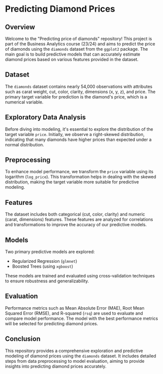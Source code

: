 # Predicting Diamond Prices

## Overview

Welcome to the "Predicting price of diamonds" repository! This project is part of the Business Analytics course (23/24) and aims to predict the price of diamonds using the `diamonds` dataset from the `ggplot2` package. The main goal is to build predictive models that can accurately estimate diamond prices based on various features provided in the dataset.

## Dataset

The `diamonds` dataset contains nearly 54,000 observations with attributes such as carat weight, cut, color, clarity, dimensions (x, y, z), and price. The primary target variable for prediction is the diamond's price, which is a numerical variable.

## Exploratory Data Analysis

Before diving into modeling, it's essential to explore the distribution of the target variable `price`. Initially, we observe a right-skewed distribution, indicating that many diamonds have higher prices than expected under a normal distribution.

## Preprocessing

To enhance model performance, we transform the `price` variable using its logarithm (`log_price`). This transformation helps in dealing with the skewed distribution, making the target variable more suitable for predictive modeling.

## Features

The dataset includes both categorical (cut, color, clarity) and numeric (carat, dimensions) features. These features are analyzed for correlations and transformations to improve the accuracy of our predictive models.

## Models

Two primary predictive models are explored:
- Regularized Regression (`glmnet`)
- Boosted Trees (using `xgboost`)

These models are trained and evaluated using cross-validation techniques to ensure robustness and generalizability.

## Evaluation

Performance metrics such as Mean Absolute Error (MAE), Root Mean Squared Error (RMSE), and R-squared (`rsq`) are used to evaluate and compare model performance. The model with the best performance metrics will be selected for predicting diamond prices.

## Conclusion

This repository provides a comprehensive exploration and predictive modeling of diamond prices using the `diamonds` dataset. It includes detailed steps from data preprocessing to model evaluation, aiming to provide insights into predicting diamond prices accurately.
